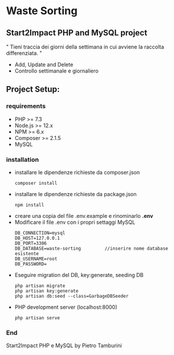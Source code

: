 # Waste Sorting
## Start2Impact PHP and MySQL project

" Tieni traccia dei giorni della settimana in cui avviene la raccolta differenziata. "
- Add, Update and Delete
- Controllo settimanale e giornaliero

## Project Setup:

### requirements

- PHP >= 7.3
- Node.js >= 12.x
- NPM >= 6.x
- Composer >= 2.1.5
- MySQL

### installation

- installare le dipendenze richieste da composer.json
    ```shell
    composer install
    ```
- installare le dipendenze richieste da package.json
    ```shell
    npm install
    ```
- creare una copia del file .env.example e rinominarlo **.env**
- Modificare il file .env con i propri settaggi MySQL
    ```
    DB_CONNECTION=mysql
    DB_HOST=127.0.0.1
    DB_PORT=3306
    DB_DATABASE=waste-sorting         //inserire nome database esistente
    DB_USERNAME=root
    DB_PASSWORD=
    ```
- Eseguire migration del DB, key:generate, seeding DB
    ```shell
    php artisan migrate
    php artisan key:generate
    php artisan db:seed --class=GarbageDBSeeder
    ```
- PHP development server (localhost:8000)
    ```shell
    php artisan serve
    ```
### End

Start2Impact PHP e MySQL by Pietro Tamburini
